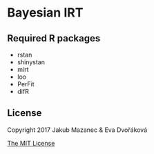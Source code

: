 Bayesian IRT
============

## Required R packages

- rstan
- shinystan
- mirt
- loo
- PerFit
- difR


## License

Copyright 2017 Jakub Mazanec & Eva Dvořáková

[The MIT License](https://github.com/jakubmazanec/bayesian-irt/blob/master/LICENSE)
